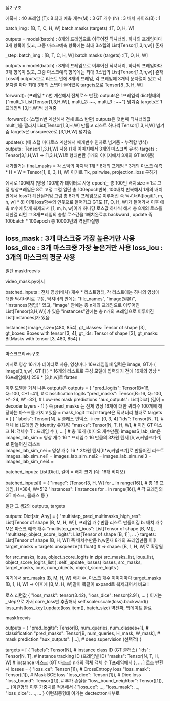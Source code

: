 샘2 구조

에폭시 : 40
프레임 (T): 8 
최대 예측 개수(M) : 3 
GT 개수 (N) : 3 
배치 사이즈(B) : 1

batch_img : [B, T, C, H, W]
batch.masks (targets) :[T, O, H, W]

outputs = model(batch) : 8개의 프레임으로 이루어진 딕셔너리, 하나의 프레임마다 3개 항목이 있고, 그중 마스크예측 항목에는 최대 3스텝의 List[Tensor[1,3,h,w]] 존재


_step:
batch_img : [B, T, C, H, W]
batch.masks (targets) :[T, O, H, W]

outputs = model(batch) : 8개의 프레임으로 이루어진 딕셔너리, 하나의 프레임마다 3개 항목이 있고, 그중 마스크예측 항목에는 최대 3스텝의 List[Tensor[1,3,h,w]] 존재
Loss의
outputs으로 리스트 안에 8개의 프레임, 각 프레임에 3개의 문자열이 있고 각 문자열 마다 최대 3개의 스탭이 들어있음
targets으로 Tensor[8 ,3, H, W]

forward(): (프레임 * n번 계산해서 전체로스 반환)
outputs은 1프레임씩 dict형태의 {"multi_1: List[Tensor[1,3,H,W]], multi_2: ~~, multi_3 : ~~"} 넘겨줌
targets은 1프레임씩 [3,H,W]씩 넘겨줌

_forward(): (스탭 n번 계산해서 전체 로스 반환)
outputs은 첫번째 딕셔너리값 multi_1을 짤라서 List[Tensor[1,3,H,W] 만들고 리스트 하나씩 Tensor[1,3,H,W] 넘겨줌
targets은 unsqueeze로 [3,1,H,W] 넘겨줌

update(): (매 스탭 마다로스 계산해서 매개변수 인자로 넘겨줌 - 누적합 방식)
outputs : Tensor[1,3,H,W] 사용 (1개 이미지에서 3개의 마스크씩 유추)
targets : Tensor[3,1,H,W] -> [1,3,H,W]로 형태변환 (1개의 이미지에서 3개의 GT 보여줌)

내가할거는
final_masks = 각 스텍의 마지막 1개 * 8개의 프레임 * 3개의 마스크 예측 * H * W
= Tensor[1, 8, 3, H, W] 이거로 Tk, pairwise, projection_loss 구하기

에시로 100배치 (영상 100개)가 데이터로 사용 epoch는 총 100번 배치size = 1로 고정 영상프레임은 8로 고정
그럼 일단 총 100epoch반복, 100배치 반복해서
1개의 배치안에서 loss가 계산될거임
그럼 총 8개의 프레임으로 이루어진 즉 딕셔너리[logit[1, m, h, w] * 8] 이게 loss함수의 인풋으로 들어가고
GT도 [T, O, H, W]가 들어가서 이후 에측 m수에 맞게 복제되서 
[1, m, h, w]이거 하나당 로스값 하나씩 해서 총 8개의 로스를 더한걸 리턴
그 8개프레임의 총합 로스값을 1배치완료후 backward , update 
즉 100batch * 100epoch 총 10000번의 역전파실행 

loss_mask : 3개 마스크중 가장 높은거만 사용
loss_dice : 3개 마스크중 가장 높은거만 사용
loss_iou : 3개의 마스크의 평균 사용
-----------------------------------------


일단 maskfreevis

video_mask.py에서
 
batched_inputs : 전체 영상(배치) 개수 * 리스트형태, 
각 리스트에는 하나의 영상에 대한 딕셔너리로 구성,
딕셔너리 안에는 "file_names", "image(원본)", "instances(정답)" 있고,
"image" 안에는 총 n개의 프레임으로 이루어진 List[Tensor(3,H,W)]가 있음
"instances"안에는 총 n개의 프레임으로 이루어진 List[Instances]가 있음

Instances(
  image_size=(480, 854),
  gt_classes: Tensor of shape [3],
  gt_boxes:   Boxes with tensor [3, 4],
  gt_ids:     Tensor of shape [3],
  gt_masks:   BitMasks with tensor [3, 480, 854]
)











_____________________________________
마스크프리vis구조

예시로 영상 16개가 데이터로 사용, 영상마다 16프레임일때 
입력은 image, GT가 ( image[3,h,w], GT [] ) * 16개의 리스트로 구성
모델에 입력되기 전에 16개의 영상 * 16프레임해서 256 * [3,h,w]로 flatten

이후 모델을 거쳐 나온 outputs은 
outputs = {
  "pred_logits": Tensor[B=16, Q=100, C+1=41],    # Classification logits
  "pred_masks":  Tensor[B=16, Q=100, H'=24, W'=32],  # Low-res mask predictions
  "aux_outputs": List[Dict] (길이 = decoder layers - 1)
}
즉 pred_masks 는 전체 영상 16개에 대한 쿼리수 100개에 해당하는 마스크를 가지고있음 = mask_logit
그리고 target은 딕셔너리 형태로 
targets = [
  {
    "labels": Tensor[N],                     # 클래스 인덱스 → ex: [0, 3, 4]
    "ids": Tensor[N, T],                     # 객체 id (프레임 간 identity 유지용)
    "masks": Tensor[N, T, H, W],             # 이진 GT 마스크 N :객체수 T : 프레임 수 
  },
  ...
]  # 총 16개 (비디오 개수만큼)
imagesS_lab_sim은 
images_lab_sim = 영상 개수 16 * 프레임수 16 만큼의 3차원 텐서 [h,w,커널크기-1]로 만들어진 리스트   
images_lab_sim_nei = 영상 개수 16 * 2차원 텐서[h*w,커널크기]로 만들어진 리스트 
images_lab_sim_nei1 = 
images_lab_sim_nei2 = 
images_lab_sim_nei3 = 
images_lab_sim_nei4 = 


batched_inputs: List[Dict], 길이 = 배치 크기 (예: 16개 비디오)

batched_inputs[i] = {
  "image": [Tensor[3, H, W] for _ in range(16)],     # 총 16 프레임, H=384, W=512
  "instances": [Instances for _ in range(16)],       # 각 프레임의 GT 마스크, 클래스 등
}




일단 그 샘2의 outputs, targets

outputs: Dict[str, Any] = {
    "multistep_pred_multimasks_high_res": List[Tensor of shape [B, M, H, W]], 프레임 개수만큼 리스트 만들어짐  b: 배치 개수 M은 마스크 예측 개수
    "multistep_pred_ious": List[Tensor of shape [B, M]],
    "multistep_object_score_logits": List[Tensor of shape [B, 1]],
    ...
}
targets: List[Tensor of shape [B, H, W]] 즉 배치수만큼 h,w존재 8개의 프레임만큼
이후 target_masks = targets.unsqueeze(1).float()  # => shape: [B, 1, H, W]로 확장됨

for src_masks, ious, object_score_logits in zip(
            src_masks_list, ious_list, object_score_logits_list
        ):
            self._update_losses(
                losses, src_masks, target_masks, ious, num_objects, object_score_logits
            )

여기에서 src_masks [B, M, H, W] 배치 수, 마스크 개수 이미지마다
target_masks [B, 1, H, W] -> 이후에 [B,M, H, W]같이 똑같이 expand로 복제되어서 비교 !

로스 리턴값 
{
    "loss_mask": tensor(3.42),
    "loss_dice": tensor(2.91),
    ...
}
이거는 _step으로 가서 core_loss만 추출해서 
self.scaler.scale(loss).backward()
loss_mts[loss_key].update(loss.item(), batch_size)
역전파, 업데이트 완료


maskfreevis

outputs = {
    "pred_logits": Tensor[B, num_queries, num_classes+1],  # classification
    "pred_masks":  Tensor[B, num_queries, H_mask, W_mask], # mask prediction
    "aux_outputs": [...],                                  # deep supervision (선택적)
}

targets = [
    {
        "labels": Tensor[N],         # instance class ID (GT 클래스)
        "ids": Tensor[N, T],         # instance tracking ID (프레임별 ID)
        "masks": Tensor[N, T, H, W]  # instance 마스크 (GT 마스크) n개의 객체 객체 수  T프레임에서
    },
    ...
]
로스 반환시 
losses = {
    "loss_ce": Tensor([1]),            # CrossEntropy loss
    "loss_mask": Tensor([1]),          # Mask BCE loss
    "loss_dice": Tensor([1]),          # Dice loss
    "loss_bound": Tensor([1]),         # 추가 손실들
    "loss_bound_neighbor": Tensor([1]),
    ...
}이런형태 이후 가중치를 적용해서
{
    "loss_ce": ...,
    "loss_mask": ...,
    "loss_dice": ...,
    ...
} 이런최종형태 이거는 dectectron내부로 
